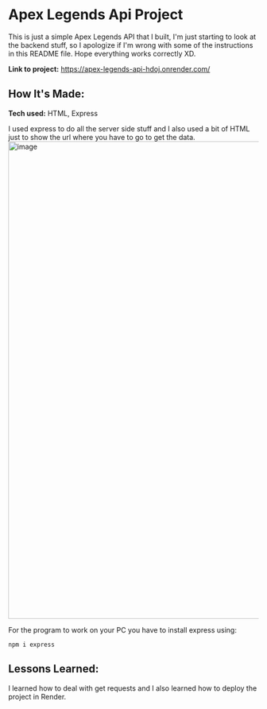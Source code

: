 # Apex Legends Api Project

This is just a simple Apex Legends API that I built, I'm just starting to look at the backend stuff, so I apologize if I'm wrong with some of the instructions in this README file. Hope everything works correctly XD.

**Link to project:** https://apex-legends-api-hdoj.onrender.com/

## How It's Made:

**Tech used:** HTML, Express

I used express to do all the server side stuff and I also used a bit of HTML just to show the url where you have to go to get the data.  <img width="960" alt="image" src="https://github.com/vc743/apex-legends-api/assets/88216894/cd311cec-091c-4df1-973e-c5d52fefcaa5">
 

For the program to work on your PC you have to install express using: 

``` npm i express ```
## Lessons Learned:

I learned how to deal with get requests and I also learned how to deploy the project in Render.

